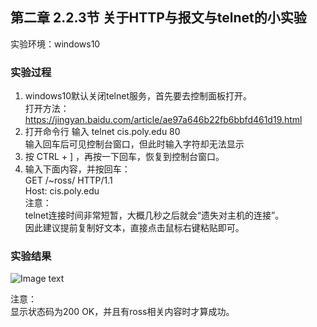 
## 第二章 2.2.3节 关于HTTP与报文与telnet的小实验

实验环境：windows10

### 实验过程

1. windows10默认关闭telnet服务，首先要去控制面板打开。 <br>
打开方法：https://jingyan.baidu.com/article/ae97a646b22fb6bbfd461d19.html
2. 打开命令行 输入 telnet cis.poly.edu 80 <br>
输入回车后可见控制台窗口，但此时输入字符却无法显示
3. 按 CTRL + ] ，再按一下回车，恢复到控制台窗口。
4. 输入下面内容，并按回车：<br>
GET /~ross/ HTTP/1.1 <br>
Host: cis.poly.edu <br>
注意： <br>
telnet连接时间非常短暂，大概几秒之后就会“遗失对主机的连接”。<br>
因此建议提前复制好文本，直接点击鼠标右键粘贴即可。

### 实验结果

![Image text](https://github.com/jzplp/Computer-Network-A-Top-Down-Approach-Answer/blob/master/Chapter%202/2.2.3%20HTTP%20telnet%20test/test%20answer%20picture.png)

注意：<br>
显示状态码为200 OK，并且有ross相关内容时才算成功。
